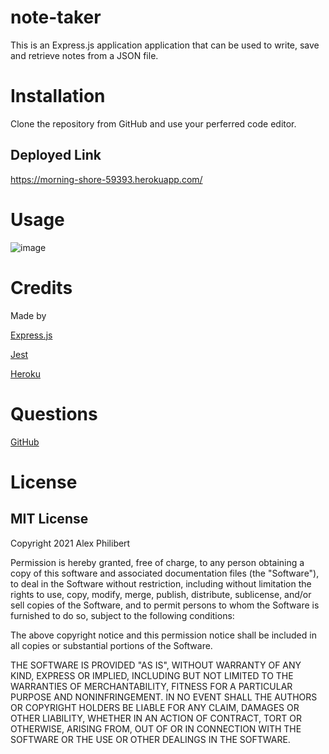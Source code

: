 # note-taker
   


This is an Express.js application application that can be used to write, save and retrieve notes from a JSON file.

# Installation

Clone the repository from GitHub and use your perferred code editor.



## Deployed Link

https://morning-shore-59393.herokuapp.com/

# Usage 

![image](https://user-images.githubusercontent.com/60405505/124325162-34871000-db52-11eb-8b65-4467499942f3.png)





# Credits

Made by

[Express.js](https://www.npmjs.com/package/inquirer)

[Jest](https://jestjs.io/)

[Heroku](https://www.heroku.com/home)

# Questions



[GitHub](https://github.com/acp25)

# License
    
## MIT License

Copyright 2021 Alex Philibert

Permission is hereby granted, free of charge, to any person obtaining a copy of this software and associated documentation files (the "Software"), to deal in the Software without restriction, including without limitation the rights to use, copy, modify, merge, publish, distribute, sublicense, and/or sell copies of the Software, and to permit persons to whom the Software is furnished to do so, subject to the following conditions:

The above copyright notice and this permission notice shall be included in all copies or substantial portions of the Software.

THE SOFTWARE IS PROVIDED "AS IS", WITHOUT WARRANTY OF ANY KIND, EXPRESS OR IMPLIED, INCLUDING BUT NOT LIMITED TO THE WARRANTIES OF MERCHANTABILITY, FITNESS FOR A PARTICULAR PURPOSE AND NONINFRINGEMENT. IN NO EVENT SHALL THE AUTHORS OR COPYRIGHT HOLDERS BE LIABLE FOR ANY CLAIM, DAMAGES OR OTHER LIABILITY, WHETHER IN AN ACTION OF CONTRACT, TORT OR OTHERWISE, ARISING FROM, OUT OF OR IN CONNECTION WITH THE SOFTWARE OR THE USE OR OTHER DEALINGS IN THE SOFTWARE.




